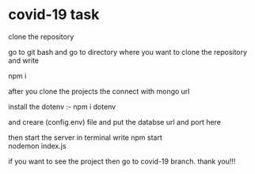 # covid-19 task

clone the repository

go to git bash and go to directory where you want to clone the repository and write 

npm i 

after you clone the projects the connect with mongo url

install the dotenv :- npm i dotenv

and creare (config.env) file  and put the databse url and port here

then start the server in terminal
write 
npm start  
nodemon index.js


if you want to see the project then go to covid-19 branch.
thank you!!!
